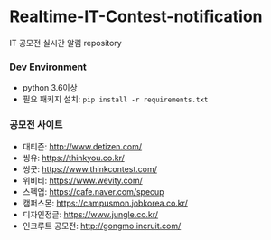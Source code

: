 # Realtime-IT-Contest-notification
IT 공모전 실시간 알림 repository

### Dev Environment
* python 3.6이상
* 필요 패키지 설치: ```pip install -r requirements.txt```

### 공모전 사이트
* 대티즌: http://www.detizen.com/
* 씽유: https://thinkyou.co.kr/
* 씽굿: https://www.thinkcontest.com/
* 위비티: https://www.wevity.com/
* 스펙업: https://cafe.naver.com/specup
* 캠퍼스몬: https://campusmon.jobkorea.co.kr/
* 디자인정글: https://www.jungle.co.kr/
* 인크루트 공모전: http://gongmo.incruit.com/
